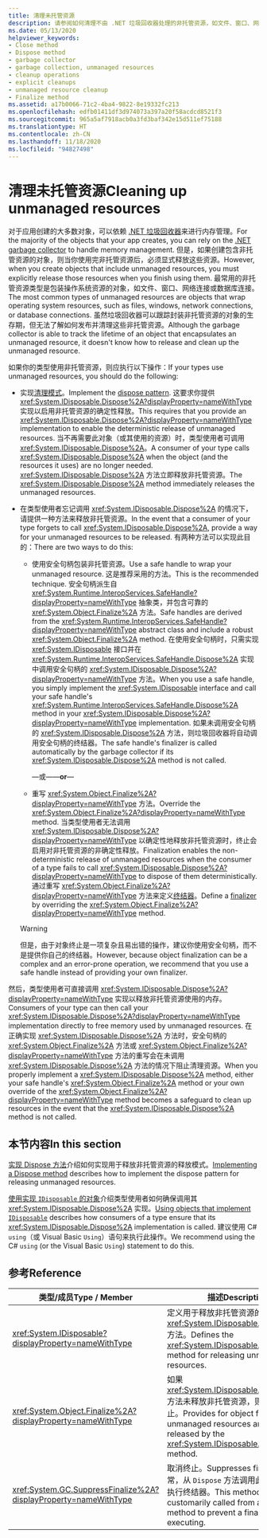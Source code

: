 ```yaml
---
title: 清理未托管资源
description: 请参阅如何清理不由 .NET 垃圾回收器处理的非托管资源，如文件、窗口、网络或数据库连接。
ms.date: 05/13/2020
helpviewer_keywords:
- Close method
- Dispose method
- garbage collector
- garbage collection, unmanaged resources
- cleanup operations
- explicit cleanups
- unmanaged resource cleanup
- Finalize method
ms.assetid: a17b0066-71c2-4ba4-9822-8e19332fc213
ms.openlocfilehash: edfb01411df3d974073a397a20f58acdcd8521f3
ms.sourcegitcommit: 965a5af7918acb0a3fd3baf342e15d511ef75188
ms.translationtype: HT
ms.contentlocale: zh-CN
ms.lasthandoff: 11/18/2020
ms.locfileid: "94827498"
---
```

# <a name="cleaning-up-unmanaged-resources"></a><span data-ttu-id="02870-103">清理未托管资源</span><span class="sxs-lookup"><span data-stu-id="02870-103">Cleaning up unmanaged resources</span></span>

<span data-ttu-id="02870-104">对于应用创建的大多数对象，可以依赖 [.NET 垃圾回收器](index.md)来进行内存管理。</span><span class="sxs-lookup"><span data-stu-id="02870-104">For the majority of the objects that your app creates, you can rely on the [.NET garbage collector](index.md) to handle memory management.</span></span> <span data-ttu-id="02870-105">但是，如果创建包含非托管资源的对象，则当你使用完非托管资源后，必须显式释放这些资源。</span><span class="sxs-lookup"><span data-stu-id="02870-105">However, when you create objects that include unmanaged resources, you must explicitly release those resources when you finish using them.</span></span> <span data-ttu-id="02870-106">最常用的非托管资源类型是包装操作系统资源的对象，如文件、窗口、网络连接或数据库连接。</span><span class="sxs-lookup"><span data-stu-id="02870-106">The most common types of unmanaged resources are objects that wrap operating system resources, such as files, windows, network connections, or database connections.</span></span> <span data-ttu-id="02870-107">虽然垃圾回收器可以跟踪封装非托管资源的对象的生存期，但无法了解如何发布并清理这些非托管资源。</span><span class="sxs-lookup"><span data-stu-id="02870-107">Although the garbage collector is able to track the lifetime of an object that encapsulates an unmanaged resource, it doesn't know how to release and clean up the unmanaged resource.</span></span>

<span data-ttu-id="02870-108">如果你的类型使用非托管资源，则应执行以下操作：</span><span class="sxs-lookup"><span data-stu-id="02870-108">If your types use unmanaged resources, you should do the following:</span></span>

- <span data-ttu-id="02870-109">实现[清理模式](implementing-dispose.md)。</span><span class="sxs-lookup"><span data-stu-id="02870-109">Implement the [dispose pattern](implementing-dispose.md).</span></span> <span data-ttu-id="02870-110">这要求你提供 <xref:System.IDisposable.Dispose%2A?displayProperty=nameWithType> 实现以启用非托管资源的确定性释放。</span><span class="sxs-lookup"><span data-stu-id="02870-110">This requires that you provide an <xref:System.IDisposable.Dispose%2A?displayProperty=nameWithType> implementation to enable the deterministic release of unmanaged resources.</span></span> <span data-ttu-id="02870-111">当不再需要此对象（或其使用的资源）时，类型使用者可调用 <xref:System.IDisposable.Dispose%2A>。</span><span class="sxs-lookup"><span data-stu-id="02870-111">A consumer of your type calls <xref:System.IDisposable.Dispose%2A> when the object (and the resources it uses) are no longer needed.</span></span> <span data-ttu-id="02870-112"><xref:System.IDisposable.Dispose%2A> 方法立即释放非托管资源。</span><span class="sxs-lookup"><span data-stu-id="02870-112">The <xref:System.IDisposable.Dispose%2A> method immediately releases the unmanaged resources.</span></span>

- <span data-ttu-id="02870-113">在类型使用者忘记调用 <xref:System.IDisposable.Dispose%2A> 的情况下，请提供一种方法来释放非托管资源。</span><span class="sxs-lookup"><span data-stu-id="02870-113">In the event that a consumer of your type forgets to call <xref:System.IDisposable.Dispose%2A>, provide a way for your unmanaged resources to be released.</span></span> <span data-ttu-id="02870-114">有两种方法可以实现此目的：</span><span class="sxs-lookup"><span data-stu-id="02870-114">There are two ways to do this:</span></span>

  - <span data-ttu-id="02870-115">使用安全句柄包装非托管资源。</span><span class="sxs-lookup"><span data-stu-id="02870-115">Use a safe handle to wrap your unmanaged resource.</span></span> <span data-ttu-id="02870-116">这是推荐采用的方法。</span><span class="sxs-lookup"><span data-stu-id="02870-116">This is the recommended technique.</span></span> <span data-ttu-id="02870-117">安全句柄派生自 <xref:System.Runtime.InteropServices.SafeHandle?displayProperty=nameWithType> 抽象类，并包含可靠的 <xref:System.Object.Finalize%2A> 方法。</span><span class="sxs-lookup"><span data-stu-id="02870-117">Safe handles are derived from the <xref:System.Runtime.InteropServices.SafeHandle?displayProperty=nameWithType> abstract class and include a robust <xref:System.Object.Finalize%2A> method.</span></span> <span data-ttu-id="02870-118">在使用安全句柄时，只需实现 <xref:System.IDisposable> 接口并在 <xref:System.Runtime.InteropServices.SafeHandle.Dispose%2A> 实现中调用安全句柄的 <xref:System.IDisposable.Dispose%2A?displayProperty=nameWithType> 方法。</span><span class="sxs-lookup"><span data-stu-id="02870-118">When you use a safe handle, you simply implement the <xref:System.IDisposable> interface and call your safe handle's <xref:System.Runtime.InteropServices.SafeHandle.Dispose%2A> method in your <xref:System.IDisposable.Dispose%2A?displayProperty=nameWithType> implementation.</span></span> <span data-ttu-id="02870-119">如果未调用安全句柄的 <xref:System.IDisposable.Dispose%2A> 方法，则垃圾回收器将自动调用安全句柄的终结器。</span><span class="sxs-lookup"><span data-stu-id="02870-119">The safe handle's finalizer is called automatically by the garbage collector if its <xref:System.IDisposable.Dispose%2A> method is not called.</span></span>

    <span data-ttu-id="02870-120">—或—</span><span class="sxs-lookup"><span data-stu-id="02870-120">—**or**—</span></span>

  - <span data-ttu-id="02870-121">重写 <xref:System.Object.Finalize%2A?displayProperty=nameWithType> 方法。</span><span class="sxs-lookup"><span data-stu-id="02870-121">Override the <xref:System.Object.Finalize%2A?displayProperty=nameWithType> method.</span></span> <span data-ttu-id="02870-122">当类型使用者无法调用 <xref:System.IDisposable.Dispose%2A?displayProperty=nameWithType> 以确定性地释放非托管资源时，终止会启用对非托管资源的非确定性释放。</span><span class="sxs-lookup"><span data-stu-id="02870-122">Finalization enables the non-deterministic release of unmanaged resources when the consumer of a type fails to call <xref:System.IDisposable.Dispose%2A?displayProperty=nameWithType> to dispose of them deterministically.</span></span> <span data-ttu-id="02870-123">通过重写 <xref:System.Object.Finalize%2A?displayProperty=nameWithType> 方法来定义[终结器](../../csharp/programming-guide/classes-and-structs/destructors.md)。</span><span class="sxs-lookup"><span data-stu-id="02870-123">Define a [finalizer](../../csharp/programming-guide/classes-and-structs/destructors.md) by overriding the <xref:System.Object.Finalize%2A?displayProperty=nameWithType> method.</span></span>

  > [!WARNING]
  > <span data-ttu-id="02870-124">但是，由于对象终止是一项复杂且易出错的操作，建议你使用安全句柄，而不是提供你自己的终结器。</span><span class="sxs-lookup"><span data-stu-id="02870-124">However, because object finalization can be a complex and an error-prone operation, we recommend that you use a safe handle instead of providing your own finalizer.</span></span>

<span data-ttu-id="02870-125">然后，类型使用者可直接调用 <xref:System.IDisposable.Dispose%2A?displayProperty=nameWithType> 实现以释放非托管资源使用的内存。</span><span class="sxs-lookup"><span data-stu-id="02870-125">Consumers of your type can then call your <xref:System.IDisposable.Dispose%2A?displayProperty=nameWithType> implementation directly to free memory used by unmanaged resources.</span></span> <span data-ttu-id="02870-126">在正确实现 <xref:System.IDisposable.Dispose%2A> 方法时，安全句柄的 <xref:System.Object.Finalize%2A> 方法或 <xref:System.Object.Finalize%2A?displayProperty=nameWithType> 方法的重写会在未调用 <xref:System.IDisposable.Dispose%2A> 方法的情况下阻止清理资源。</span><span class="sxs-lookup"><span data-stu-id="02870-126">When you properly implement a <xref:System.IDisposable.Dispose%2A> method, either your safe handle's <xref:System.Object.Finalize%2A> method or your own override of the <xref:System.Object.Finalize%2A?displayProperty=nameWithType> method becomes a safeguard to clean up resources in the event that the <xref:System.IDisposable.Dispose%2A> method is not called.</span></span>

## <a name="in-this-section"></a><span data-ttu-id="02870-127">本节内容</span><span class="sxs-lookup"><span data-stu-id="02870-127">In this section</span></span>

<span data-ttu-id="02870-128">[实现 Dispose 方法](implementing-dispose.md)介绍如何实现用于释放非托管资源的释放模式。</span><span class="sxs-lookup"><span data-stu-id="02870-128">[Implementing a Dispose method](implementing-dispose.md) describes how to implement the dispose pattern for releasing unmanaged resources.</span></span>

<span data-ttu-id="02870-129">[使用实现 `IDisposable` 的对象](using-objects.md)介绍类型使用者如何确保调用其 <xref:System.IDisposable.Dispose%2A> 实现。</span><span class="sxs-lookup"><span data-stu-id="02870-129">[Using objects that implement `IDisposable`](using-objects.md) describes how consumers of a type ensure that its <xref:System.IDisposable.Dispose%2A> implementation is called.</span></span> <span data-ttu-id="02870-130">建议使用 C# `using`（或 Visual Basic `Using`）语句来执行此操作。</span><span class="sxs-lookup"><span data-stu-id="02870-130">We recommend using the C# `using` (or the Visual Basic `Using`) statement to do this.</span></span>

## <a name="reference"></a><span data-ttu-id="02870-131">参考</span><span class="sxs-lookup"><span data-stu-id="02870-131">Reference</span></span>

| <span data-ttu-id="02870-132">类型/成员</span><span class="sxs-lookup"><span data-stu-id="02870-132">Type / Member</span></span> | <span data-ttu-id="02870-133">描述</span><span class="sxs-lookup"><span data-stu-id="02870-133">Description</span></span> |
|--|--|
| <xref:System.IDisposable?displayProperty=nameWithType> | <span data-ttu-id="02870-134">定义用于释放非托管资源的 <xref:System.IDisposable.Dispose%2A> 方法。</span><span class="sxs-lookup"><span data-stu-id="02870-134">Defines the <xref:System.IDisposable.Dispose%2A> method for releasing unmanaged resources.</span></span> |
| <xref:System.Object.Finalize%2A?displayProperty=nameWithType> | <span data-ttu-id="02870-135">如果 <xref:System.IDisposable.Dispose%2A> 方法未释放非托管资源，则准备对象终止。</span><span class="sxs-lookup"><span data-stu-id="02870-135">Provides for object finalization if unmanaged resources are not released by the <xref:System.IDisposable.Dispose%2A> method.</span></span> |
| <xref:System.GC.SuppressFinalize%2A?displayProperty=nameWithType> | <span data-ttu-id="02870-136">取消终止。</span><span class="sxs-lookup"><span data-stu-id="02870-136">Suppresses finalization.</span></span> <span data-ttu-id="02870-137">通常，从 `Dispose` 方法调用此方法来阻止执行终结器。</span><span class="sxs-lookup"><span data-stu-id="02870-137">This method is customarily called from a `Dispose` method to prevent a finalizer from executing.</span></span> |
